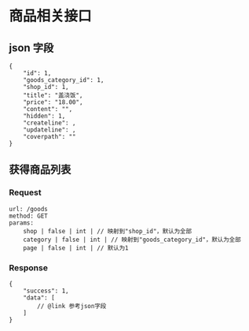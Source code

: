 # 商品相关接口

## json 字段

    {
        "id": 1,
        "goods_category_id": 1,
        "shop_id": 1,
        "title": "盖浇饭",
        "price": "18.00",
        "content": "",
        "hidden": 1,
        "createline": ,
        "updateline": ,
        "coverpath": ""
    }

## 获得商品列表

### Request

    url: /goods
    method: GET
    params:
        shop | false | int | // 映射到"shop_id"，默认为全部
        category | false | int | // 映射到"goods_category_id"，默认为全部
        page | false | int | // 默认为1

### Response

    {
        "success": 1,
        "data": [
            // @link 参考json字段
        ]
    }
